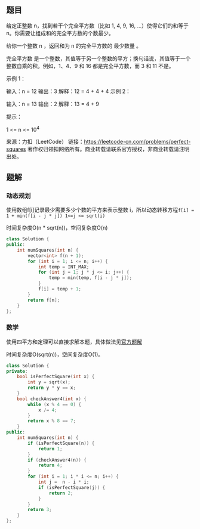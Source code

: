## 题目

给定正整数 n，找到若干个完全平方数（比如 1, 4, 9, 16, ...）使得它们的和等于 n。你需要让组成和的完全平方数的个数最少。

给你一个整数 n ，返回和为 n 的完全平方数的 最少数量 。

完全平方数 是一个整数，其值等于另一个整数的平方；换句话说，其值等于一个整数自乘的积。例如，1、4、9 和 16 都是完全平方数，而 3 和 11 不是。

 

示例 1：

输入：n = 12
输出：3 
解释：12 = 4 + 4 + 4
示例 2：

输入：n = 13
输出：2
解释：13 = 4 + 9

提示：

1 <= n <= 10<sup>4</sup>

来源：力扣（LeetCode）
链接：https://leetcode-cn.com/problems/perfect-squares
著作权归领扣网络所有。商业转载请联系官方授权，非商业转载请注明出处。

## 题解

### 动态规划

使用数组f[i]记录最少需要多少个数的平方来表示整数 i，所以动态转移方程`f[i] = 1 + min(f[i - j * j]) 1<=j <= sqrt(i)`

时间复杂度O(n * sqrt(n))，空间复杂度O(n)

```c++
class Solution {
public:
    int numSquares(int n) {
        vector<int> f(n + 1);
        for (int i = 1; i <= n; i++) {
            int temp = INT_MAX;
            for (int j = 1; j * j <= i; j++) {
                temp = min(temp, f[i - j * j]);
            }
            f[i] = temp + 1;
        }
        return f[n];
    }
};
```

### 数学

使用四平方和定理可以直接求解本题，具体做法见[官方题解](https://leetcode-cn.com/problems/perfect-squares/solution/wan-quan-ping-fang-shu-by-leetcode-solut-t99c/)

时间复杂度O(sqrt(n))，空间复杂度O(1)。

```c++
class Solution {
private:
    bool isPerfectSquare(int x) {
        int y = sqrt(x);
        return y * y == x;
    }
    bool checkAnswer4(int x) {
        while (x % 4 == 0) {
            x /= 4;
        }
        return x % 8 == 7;
    }
public:
    int numSquares(int n) {
        if (isPerfectSquare(n)) {
            return 1;
        }
        if (checkAnswer4(n)) {
            return 4;
        }
        for (int i = 1; i * i <= n; i++) {
            int j =  n - i * i;
            if (isPerfectSquare(j)) {
                return 2;
            }
        }
        return 3;
    }
};
```

